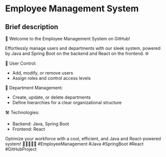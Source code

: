 # Employee Management System
## Brief description

🚀 Welcome to the Employee Management System on GitHub!

Effortlessly manage users and departments with our sleek system, powered by Java and Spring Boot on the backend and React on the frontend. 🌐

🔐 User Control:
<ul>
<li>Add, modify, or remove users</li>
<li>Assign roles and control access levels</li>
</ul>
🏢 Department Management:
<ul>
<li>Create, update, or delete departments</li>
<li>Define hierarchies for a clear organizational structure</li>
</ul>
🛠️ Technologies:
<ul>
<li>Backend: Java, Spring Boot</li>
<li>Frontend: React</li>
</ul>

Optimize your workforce with a cool, efficient, and Java and React-powered system! 🚀👩‍💻👨‍💼 #EmployeeManagement #Java #SpringBoot #React #GitHubProject